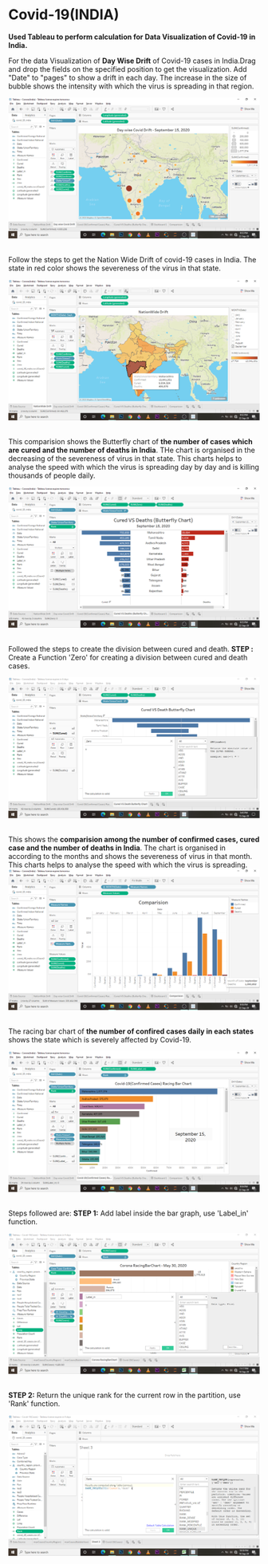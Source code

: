 # Covid-19(INDIA)
<b>Used Tableau to perform calculation for Data Visualization of Covid-19 in India.</b>

For the data Visualization of <b>Day Wise Drift</b> of Covid-19 cases in India.Drag and drop the fields on the specified position to get the visualization. Add "Date" to "pages" to show a drift in each day. The increase in the size of bubble shows the intensity with which the virus is spreading in that region. &nbsp;

![](https://github.com/anubhuti2522/Covid-19/blob/master/images/DaywiseDrift.png)
&nbsp;



Follow the steps to get the Nation Wide Drift of covid-19 cases in India. The state in red color shows the severeness of the virus in that state. &nbsp;

![](https://github.com/anubhuti2522/Covid-19/blob/master/images/NAtionWideDrift.png)
&nbsp;



This comparision shows the Butterfly chart of <b>the number of cases which are cured and the number of deaths in India</b>. THe chart is organised in the decreasing of the severeness of virus in that state. This charts helps to analyse the speed with which the virus is spreading day by day and is killing thousands of people daily. &nbsp;

![](https://github.com/anubhuti2522/Covid-19/blob/master/images/CuredVSdeath.png)
&nbsp;

Followed the steps to create the division between cured and death.
<b>STEP :</b> Create a Function 'Zero' for creating a division between cured and death cases. &nbsp;

![](https://github.com/anubhuti2522/Covid-19/blob/master/images/Zero.png)
&nbsp;



This shows the <b>comparision among the number of confirmed cases, cured case and the number of deaths in India</b>. The chart is organised in according to the months and shows the severeness of virus in that month. This charts helps to analyse the speed with which the virus is spreading.&nbsp;
![](https://github.com/anubhuti2522/Covid-19/blob/master/images/Comparision.png)
&nbsp;



The racing bar chart of <b>the number of confired cases daily in each states</b> shows the state which is severely affected by Covid-19. &nbsp;

![](https://github.com/anubhuti2522/Covid-19/blob/master/images/confirmedCase.png)
&nbsp;

Steps followed are:
<b>STEP 1:</b> Add label inside the bar graph, use 'Label_in' function. &nbsp;

![](https://github.com/anubhuti2522/Covid-19/blob/master/images/Label_in.png)
&nbsp;

<b>STEP 2:</b> Return the unique rank for the current row in the partition, use 'Rank' function. &nbsp;

![](https://github.com/anubhuti2522/Covid-19/blob/master/images/Rank.png)
